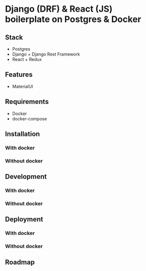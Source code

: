 # Django (DRF) & React (JS) boilerplate on Postgres & Docker

## Stack

- Postgres
- Django + Django Rest Framework
- React + Redux

## Features

- MaterialUI

## Requirements

- Docker
- docker-compose

## Installation

### With docker

### Without docker

## Development

### With docker

### Without docker

## Deployment

### With docker

### Without docker

## Roadmap
